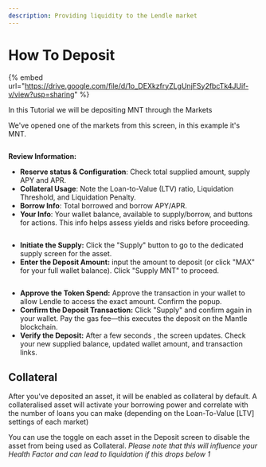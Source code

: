 ```yaml
---
description: Providing liquidity to the Lendle market
---
```


# How To Deposit

{% embed url="https://drive.google.com/file/d/1o_DEXkzfryZLgUnjFSy2fbcTk4JUif-v/view?usp=sharing" %}

In this Tutorial we will be depositing MNT through the Markets

We've opened one of the markets from this screen, in this example it's MNT.

<figure><img src="../../../.gitbook/assets/Image 2025-09-15 at 6.15 PM.jpg" alt=""><figcaption></figcaption></figure>

**Review  Information:**&#x20;

* **Reserve status & Configuration**: Check total supplied amount, supply APY and APR.
* **Collateral Usage**: Note the Loan-to-Value (LTV) ratio, Liquidation Threshold, and Liquidation Penalty.&#x20;
* **Borrow Info**: Total borrowed and borrow APY/APR.
* **Your Info**: Your wallet balance, available to supply/borrow, and buttons for actions. This info helps assess yields and risks before proceeding.

<figure><img src="../../../.gitbook/assets/Image 2025-09-15 at 9.49 PM.jpg" alt=""><figcaption></figcaption></figure>

* **Initiate the Supply:** Click the "Supply" button to go to the dedicated supply screen for the asset.
* **Enter the Deposit Amount:** input the amount to deposit (or click "MAX" for your full wallet balance). Click "Supply MNT" to proceed.

<figure><img src="../../../.gitbook/assets/Image 2025-09-15 at 10.05 PM.jpg" alt=""><figcaption></figcaption></figure>

* **Approve the Token Spend:** Approve the transaction in your wallet to allow Lendle to access the exact amount. Confirm the popup.
* **Confirm the Deposit Transaction:** Click "Supply" and confirm again in your wallet. Pay the gas fee—this executes the deposit on the Mantle blockchain.
* **Verify the Deposit:** After a few seconds , the screen updates. Check your new supplied balance, updated wallet amount, and transaction links.

## Collateral

After you've deposited an asset, it will be enabled as collateral by default. A collateralised asset will activate your borrowing power and correlate with the number of loans you can make (depending on the Loan-To-Value \[LTV] settings of each market)

You can use the toggle on each asset in the Deposit screen to disable the asset from being used as Collateral. _Please note that this will influence your Health Factor and can lead to liquidation if this drops below 1_
